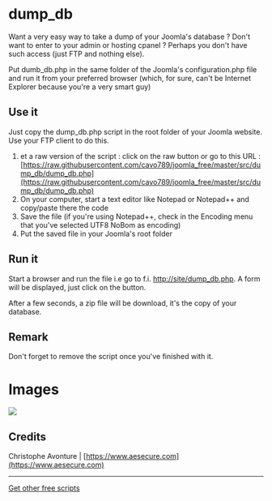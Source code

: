 # dump_db
Want a very easy way to take a dump of your Joomla's database ? Don't want to enter to your admin or hosting cpanel ?  Perhaps you don't have such access (just FTP and nothing else).

Put dumb_db.php in the same folder of the Joomla's configuration.php file and run it from your preferred browser (which, for sure, can't be Internet Explorer because you're a very smart guy)

## Use it
Just copy the dump_db.php script in the root folder of your Joomla website.  Use your FTP client to do this.

1.  et a raw version of the script : click on the raw button or go to this URL : [https://raw.githubusercontent.com/cavo789/joomla_free/master/src/dump_db/dump_db.php](https://raw.githubusercontent.com/cavo789/joomla_free/master/src/dump_db/dump_db.php)
2.  On your computer, start a text editor like Notepad or Notepad++ and copy/paste there the code
3.  Save the file (if you're using Notepad++, check in the Encoding menu that you've selected UTF8 NoBom as encoding)
4.  Put the saved file in your Joomla's root folder

## Run it
Start a browser and run the file i.e go to f.i. [http://site/dump_db.php](http://site/dump_db.php).   A form will be displayed, just click on the button.

After a few seconds, a zip file will be download, it's the copy of your database.

## Remark
Don't forget to remove the script once you've finished with it.

# Images
<img src="https://github.com/cavo789/joomla_free/blob/master/src/dump_db/result.png" />

## Credits

Christophe Avonture | [https://www.aesecure.com](https://www.aesecure.com)

-----

[Get other free scripts](https://github.com/cavo789/joomla_free)
